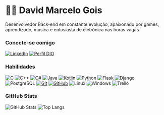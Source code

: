 # 👋🏻 David Marcelo Gois

Desenvolvedor Back-end em constante evolução, apaixonado por games, aprendizado, musica e entusiasta de eletrônica nas horas vagas.

### Conecte-se comigo
[![LinkedIn](https://img.shields.io/badge/-LinkedIn-000?style=for-the-badge&logo=linkedin&logoColor=30A3DC)](https://www.linkedin.com/in/david-marcelo-gois-351489205/)
[![Perfil DIO](https://img.shields.io/badge/-Meu%20Perfil%20na%20DIO-30A3DC?style=for-the-badge)](https://www.dio.me/users/davidmarcelo2015)

### Habilidades
![C](https://img.shields.io/badge/C-00599C?style=for-the-badge&logo=c&logoColor=white) 
![C++](https://img.shields.io/badge/C%2B%2B-00599C?style=for-the-badge&logo=c%2B%2B&logoColor=white) 
![C#](https://img.shields.io/badge/C%23-239120?style=for-the-badge&logo=c-sharp&logoColor=white) 
![Java](https://img.shields.io/badge/java-%23ED8B00.svg?style=for-the-badge&logo=openjdk&logoColor=white)
![Kotlin](https://img.shields.io/badge/Kotlin-0095D5?&style=for-the-badge&logo=kotlin&logoColor=white) 
![Python](https://img.shields.io/badge/python-3670A0?style=for-the-badge&logo=python&logoColor=ffdd54)
![Flask](https://img.shields.io/badge/Flask-000000?style=for-the-badge&logo=flask&logoColor=white)
![Django]( 	https://img.shields.io/badge/Django-092E20?style=for-the-badge&logo=django&logoColor=white)
![PostgreSQL](https://img.shields.io/badge/PostgreSQL-000?style=for-the-badge&logo=postgresql) 
[![Git](https://img.shields.io/badge/Git-000?style=for-the-badge&logo=git&logoColor=E94D5F)](https://git-scm.com/doc)
[![GitHub](https://img.shields.io/badge/GitHub-000?style=for-the-badge&logo=github&logoColor=30A3DC)](https://docs.github.com/)
![Linux](https://img.shields.io/badge/Arch_Linux-1793D1?style=for-the-badge&logo=arch-linux&logoColor=white) 
![Windows](https://img.shields.io/badge/Windows-000?style=for-the-badge&logo=windows&logoColor=2CA5E0) 
![Trello](https://img.shields.io/badge/Trello-0052CC?style=for-the-badge&logo=trello&logoColor=white)

### GitHub Stats

![GitHub Stats](https://github-readme-stats.vercel.app/api?username={Severas}&theme=blue-green)
![Top Langs](https://github-readme-stats.vercel.app/api/top-langs/?username={Severas}&theme=blue-green)

